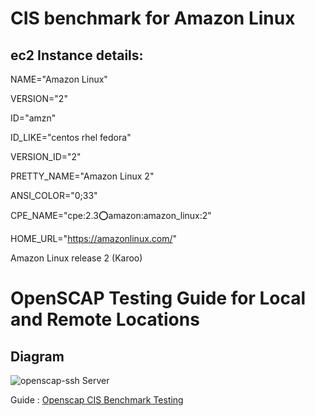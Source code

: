 # CIS benchmark for Amazon Linux

## ec2 Instance details:

NAME="Amazon Linux"

VERSION="2"

ID="amzn"

ID_LIKE="centos rhel fedora"

VERSION_ID="2"

PRETTY_NAME="Amazon Linux 2"

ANSI_COLOR="0;33"

CPE_NAME="cpe:2.3:o:amazon:amazon_linux:2"

HOME_URL="https://amazonlinux.com/"

Amazon Linux release 2 (Karoo)

# OpenSCAP Testing Guide for Local and Remote Locations

## Diagram

![openscap-ssh Server](https://user-images.githubusercontent.com/104394666/179661155-e4f56c63-0d27-471a-a10a-96a7e96901a2.png)


Guide : [Openscap CIS Benchmark Testing](https://github.com/sajithgairuka/CIS_benchmark_for_Amazon_Linux/files/9126912/Openscap.CIS.Benchmark.Testing.pdf)

